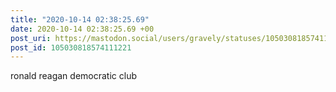 ```yaml
---
title: "2020-10-14 02:38:25.69"
date: 2020-10-14 02:38:25.69 +00
post_uri: https://mastodon.social/users/gravely/statuses/105030818574111221
post_id: 105030818574111221
---
```

ronald reagan democratic club


